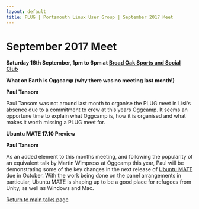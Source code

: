 ```yaml
---
layout: default
title: PLUG | Portsmouth Linux User Group | September 2017 Meet
---
```

<div>
	<h1>September 2017 Meet</h1>
	<p><b>Saturday 16th September, 1pm to 6pm at <a href="../venue.html">Broad Oak Sports and Social Club</a></b></p>
	<p><b class="blue">What on Earth is Oggcamp (why there was no meeting last month!)</b></p>
	<p><b>Paul Tansom</b><p>
	<p>Paul Tansom was not around last month to organise the PLUG meet in Lisi's absence due to a commitment to crew at this years
       	<a href="http://www.oggcamp.org/">Oggcamp</a>. It seems an opportune time to explain what Oggcamp is, how it is organised and what
       	makes it worth missing a PLUG meet for.</p>
	<p><b class="blue">Ubuntu MATE 17.10 Preview</b></p>
	<p><b>Paul Tansom</b><p>
	<p>As an added element to this months meeting, and following the popularity of an equivalent talk by Martin Wimpress at Oggcamp this
       	year, Paul will be demonstrating some of the key changes in the next release of <a href="https://ubuntu-mate.org/">Ubuntu MATE</a>
	due in October. With the work being done on the panel arrangements in particular, Ubuntu MATE is shaping up to be a good place for
	refugees from Unity, as well as Windows and Mac.</p>
	<p class="right"><a href="/talks/">Return to main talks page</a></p>
</div>

